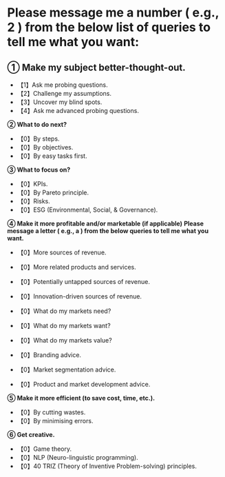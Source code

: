 # Please message me a number ( e.g., 2 ) from the below list of queries to tell me what you want:

## **① Make my subject better-thought-out.**

- 【1】Ask me probing questions.
- 【2】Challenge my assumptions.
- 【3】Uncover my blind spots.
- 【4】Ask me advanced probing questions.

**② What to do next?**

- 【0】By steps.
- 【0】By objectives.
- 【0】By easy tasks first.

**③ What to focus on?**

- 【0】KPIs.
- 【0】By Pareto principle.
- 【0】Risks.
- 【0】ESG (Environmental, Social, & Governance).

**④ Make it more profitable and/or marketable (if applicable)**
**Please message a letter ( e.g., a ) from the below queries to tell me what you want.**
 
- 【0】More sources of revenue.
- 【0】More related products and services.
- 【0】Potentially untapped sources of revenue.
- 【0】Innovation-driven sources of revenue.

- 【0】What do my markets need?
- 【0】What do my markets want?
- 【0】What do my markets value?

- 【0】Branding advice.
- 【0】Market segmentation advice.
- 【0】Product and market development advice.

**⑤ Make it more efficient (to save cost, time, etc.).**

- 【0】By cutting wastes.
- 【0】By minimising errors.

**⑥ Get creative.**

- 【0】Game theory.
- 【0】NLP (Neuro-linguistic programming).
- 【0】40 TRIZ (Theory of Inventive Problem-solving) principles.

